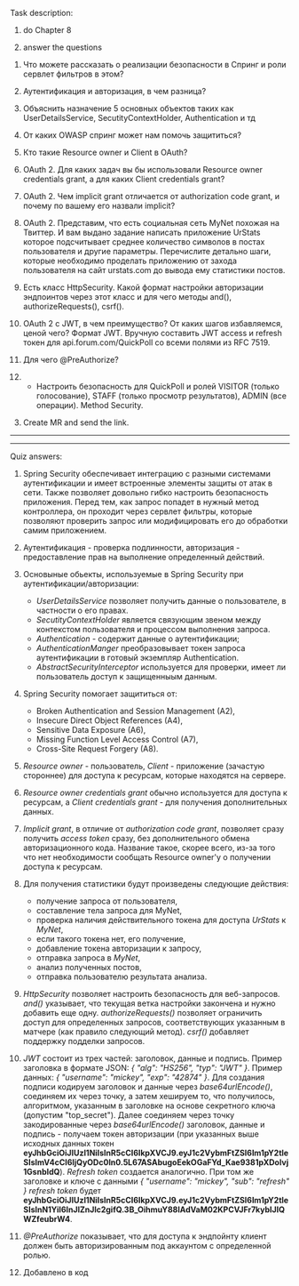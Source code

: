 Task description:

1) do Chapter 8

2) answer the questions

  1.  Что можете рассказать о реализации безопасности в Спринг и роли сервлет фильтров в этом?

  2.  Аутентификация и авторизация, в чем разница?

  3.  Объяснить назначение 5 основных объектов таких как UserDetailsService, SecutityContextHolder, Authentication и тд

  4.  От каких OWASP спринг может нам помочь защититься?

  5.  Кто такие Resource owner и Client в OAuth? 

  6.  OAuth 2. Для каких задач вы бы использовали Resource owner credentials grant, а для каких Client credentials grant?

  7.  OAuth 2. Чем implicit grant отличается от authorization code grant, и почему по вашему его назвали implicit?

  8.  OAuth 2. Представим, что есть социальная сеть MyNet похожая на Твиттер. И вам выдано задание написать приложение UrStats которое подсчитывает среднее количество символов в постах пользователя и другие параметры. Перечислите детально шаги, которые необходимо проделать приложению от захода пользователя на сайт urstats.com до вывода ему статистики постов.

  9.  Есть класс HttpSecurity. Какой формат настройки авторизации эндпоинтов через этот класс и для чего методы and(), authorizeRequests(), csrf().

  10. OAuth 2 с JWT, в чем преимущество? От каких шагов избавляемся, ценой чего? Формат JWT. Вручную составить JWT access и refresh токен для api.forum.com/QuickPoll со всеми полями из RFC 7519.

  11. Для чего @PreAuthorize?

  12. * Настроить безопасность для QuickPoll и ролей VISITOR (только голосование), STAFF (только просмотр результатов), ADMIN (все операции). Method Security.

3) Create MR and send the link.

-----
-----

Quiz answers:

1. Spring Security обеспечивает интеграцию с разными системами аутентификации и имеет встроенные элементы защиты от атак в сети. Также позволяет довольно гибко настроить безопасность приложения. Перед тем, как запрос попадет в нужный метод контроллера, он проходит через сервлет фильтры, которые позволяют проверить запрос или модифицировать его до обработки самим приложением.

2. Аутентификация - проверка подлинности, авторизация - предоставление прав на выполнение определенный действий.

3. Основыные обьекты, используемые в Spring Security при аутентификации/авторизации:

    - *UserDetailsService* позволяет получить данные о пользователе, в частности о его правах.
    - *SecutityContextHolder* является связующим звеном между контекстом пользователя и процессом выполнения запроса.
    - *Authentication* - содержит данные о аутентификации;
    - *AuthenticationManger* преобразовывает токен запроса аутентификации в готовый экземпляр Authentication.
    - *AbstractSecurityInterceptor* используется для проверки, имеет ли пользователь доступ к защищенныым данным.

4. Spring Security помогает защититься от:

    - Broken Authentication and Session Management (A2),
    - Insecure Direct Object References (A4),
    - Sensitive Data Exposure (A6),
    - Missing Function Level Access Control (A7),
    - Cross-Site Request Forgery (A8).

5. *Resource owner* - пользователь, *Client* - приложение (зачастую стороннее) для доступа к ресурсам, которые находятся на сервере.

6. *Resource owner credentials grant* обычно используется для доступа к ресурсам, а *Client credentials grant* - для получения дополнительных данных.

7. *Implicit grant*, в отличие от *authorization code grant*, позволяет сразу получить *access token* сразу, без дополнительного обмена авторизационного кода. Название такое, скорее всего, из-за того что нет необходимости сообщать Resource owner'у о получении доступа к ресурсам.

8. Для получения статистики будут произведены следующие действия:

    - получение запроса от пользователя,
    - составление тела запроса для MyNet,
    - проверка наличия действительного токена для доступа *UrStats* к *MyNet*,
    - если такого токена нет, его получение,
    - добавление токена авторизации к запросу,
    - отправка запроса в *MyNet*,
    - анализ полученных постов,
    - отправка пользователю результата анализа.

9. *HttpSecurity* позволяет настроить безопасность для веб-запросов. *and()* указывает, что текущая ветка настройки закончена и нужно добавить еще одну. *authorizeRequests()* позволяет ограничить доступ для определенных запросов, соответствующих указанным в матчере (как правило следующий метод). *csrf()* добавляет поддержку подделки запросов.

10. *JWT* состоит из трех частей: заголовок, данные и подпись. Пример заголовка в формате JSON: *{ "alg": "HS256", "typ": "JWT" }*. Пример данных: *{ "username": "mickey", "exp": "42874" }*. Для создания подписи кодируем заголовок и данные через *base64urlEncode()*, соединяем их через точку, а затем хешируем то, что получилось, алгоритмом, указанным в заголовке на основе секретного ключа (допустим "top_secret"). Далее соединяем через точку закодированные через *base64urlEncode()* заголовок, данные и подпись - получаем токен авторизации (при указанных выше исходных данных токен **eyJhbGciOiJIUzI1NiIsInR5cCI6IkpXVCJ9.eyJ1c2VybmFtZSI6Im1pY2tleSIsImV4cCI6IjQyODc0In0.5L67ASAbugoEekOGaFYd_Kae9381pXDoIvj1GsnbIdQ**). *Refresh token* создается аналогично. При том же заголовке и ключе с данными *{ "username": "mickey", "sub": "refresh" }* *refresh token* будет **eyJhbGciOiJIUzI1NiIsInR5cCI6IkpXVCJ9.eyJ1c2VybmFtZSI6Im1pY2tleSIsInN1YiI6InJlZnJlc2gifQ.3B_OihmuY88lAdVaM02KPCVJFr7kybIJIQWZfeubrW4**. 

11. *@PreAuthorize* показывает, что для доступа к эндпойнту клиент должен быть авторизированным под аккаунтом с определенной ролью.

12. Добавлено в код